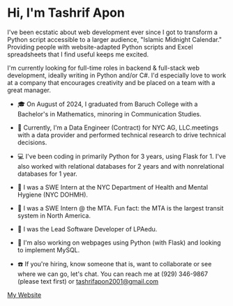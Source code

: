 # Hi, I'm Tashrif Apon
<p> I've been ecstatic about web development ever since I got to transform a Python script accessible to a larger audience, "Islamic Midnight Calendar." Providing people with website-adapted Python scripts and Excel spreadsheets that I find useful keeps me excited.</p>
<p> I'm currently looking for full-time roles in backend & full-stack web development, ideally writing in Python and/or C#. I'd especially love to work at a company that encourages creativity and be placed on a team with a great manager.</p>

* 🎓 On August of 2024, I graduated from Baruch College with a Bachelor's in Mathematics, minoring in Communication Studies.

* 💼 Currently, I'm a Data Engineer (Contract) for NYC AG, LLC.meetings with a data provider and performed technical research to drive technical decisions.
* 💻 I've been coding in primarily Python for 3 years, using Flask for 1. I've also worked with relational databases for 2 years and with nonrelational databases for 1 year.
* 🔨 I was a SWE Intern at the NYC Department of Health and Mental Hygiene (NYC DOHMH).
* 🔨 I was a SWE Intern @ the MTA. Fun fact: the MTA is the largest transit system in North America.
* 🔨 I was the Lead Software Developer of LPAedu.
* 🚧 I'm also working on webpages using Python (with Flask) and looking to implement MySQL.
* ☎️ If you're hiring, know someone that is, want to collaborate or see where we can go, let's chat. You can reach me at (929) 346-9867 (please text first) or tashrifapon2001@gmail.com

<a href="https://tashrifapon.pythonanywhere.com">My Website</a>
